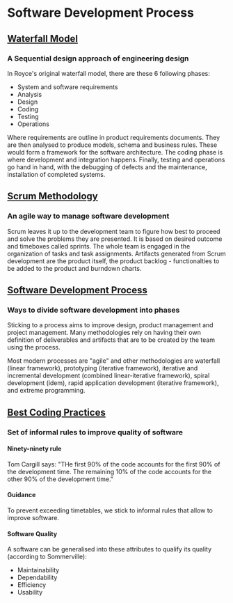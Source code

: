 # Software Development Process

## [Waterfall Model](https://en.wikipedia.org/wiki/Waterfall_model)

### A Sequential design approach of engineering design

In Royce's original waterfall model, there are these 6 following phases:

* System and software requirements
* Analysis
* Design
* Coding
* Testing
* Operations

Where requirements are outline in product requirements documents. They are then analysed to produce models, schema and business rules. These would form a framework for the software architecture. The coding phase is where development and integration happens. Finally, testing and operations go hand in hand, with the debugging of defects and the maintenance, installation of completed systems.

## [Scrum Methodology](https://www.mountaingoatsoftware.com/agile/scrum)

### An agile way to manage software development

Scrum leaves it up to the development team to figure how best to proceed and solve the problems they are presented. It is based on desired outcome and timeboxes called sprints. The whole team is engaged in the organization of tasks and task assignments. Artifacts generated from Scrum development are the product itself, the product backlog - functionalties to be added to the product and burndown charts.

## [Software Development Process](https://en.wikipedia.org/wiki/Software_development_process)

### Ways to divide software development into phases

Sticking to a process aims to improve design, product management and project management. Many methodologies rely on having their own definition of deliverables and artifacts that are to be created by the team using the process.

Most modern processes are "agile" and other methodologies are waterfall (linear framework), prototyping (iterative framework), iterative and incremental development (combined linear-iterative framework), spiral development (idem), rapid application development (iterative framework), and extreme programming.

## [Best Coding Practices](https://en.wikipedia.org/wiki/Best_coding_practices)

### Set of informal rules to improve quality of software

#### Ninety-ninety rule

Tom Cargill says: "THe first 90% of the code accounts for the first 90% of the development time. The remaining 10% of the code accounts for the other 90% of the development time."

#### Guidance

To prevent exceeding timetables, we stick to informal rules that allow to improve software.

#### Software Quality

A software can be generalised into these attributes to qualify its quality (according to Sommerville):
* Maintainability
* Dependability
* Efficiency
* Usability